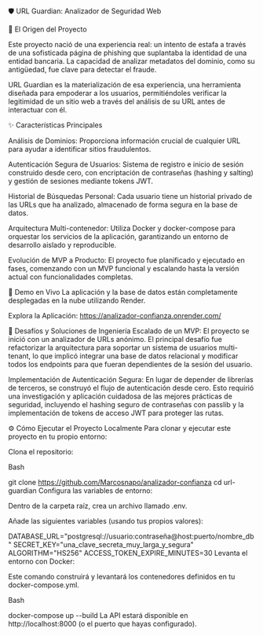 🛡️ URL Guardian: Analizador de Seguridad Web

📖 El Origen del Proyecto

Este proyecto nació de una experiencia real: un intento de estafa a través de una sofisticada página de phishing que suplantaba la identidad de una entidad bancaria. La capacidad de analizar metadatos del dominio, como su antigüedad, fue clave para detectar el fraude.

URL Guardian es la materialización de esa experiencia, una herramienta diseñada para empoderar a los usuarios, permitiéndoles verificar la legitimidad de un sitio web a través del análisis de su URL antes de interactuar con él.

✨ Características Principales

Análisis de Dominios: Proporciona información crucial de cualquier URL para ayudar a identificar sitios fraudulentos.

Autenticación Segura de Usuarios: Sistema de registro e inicio de sesión construido desde cero, con encriptación de contraseñas (hashing y salting) y gestión de sesiones mediante tokens JWT.

Historial de Búsquedas Personal: Cada usuario tiene un historial privado de las URLs que ha analizado, almacenado de forma segura en la base de datos.

Arquitectura Multi-contenedor: Utiliza Docker y docker-compose para orquestar los servicios de la aplicación, garantizando un entorno de desarrollo aislado y reproducible.

Evolución de MVP a Producto: El proyecto fue planificado y ejecutado en fases, comenzando con un MVP funcional y escalando hasta la versión actual con funcionalidades completas.

🚀 Demo en Vivo
La aplicación y la base de datos están completamente desplegadas en la nube utilizando Render.

Explora la Aplicación: https://analizador-confianza.onrender.com/

🧠 Desafíos y Soluciones de Ingeniería
Escalado de un MVP: El proyecto se inició con un analizador de URLs anónimo. El principal desafío fue refactorizar la arquitectura para soportar un sistema de usuarios multi-tenant, lo que implicó integrar una base de datos relacional y modificar todos los endpoints para que fueran dependientes de la sesión del usuario.

Implementación de Autenticación Segura: En lugar de depender de librerías de terceros, se construyó el flujo de autenticación desde cero. Esto requirió una investigación y aplicación cuidadosa de las mejores prácticas de seguridad, incluyendo el hashing seguro de contraseñas con passlib y la implementación de tokens de acceso JWT para proteger las rutas.

⚙️ Cómo Ejecutar el Proyecto Localmente
Para clonar y ejecutar este proyecto en tu propio entorno:

Clona el repositorio:

Bash

git clone https://github.com/Marcosnapo/analizador-confianza
cd url-guardian
Configura las variables de entorno:

Dentro de la carpeta raíz, crea un archivo llamado .env.

Añade las siguientes variables (usando tus propios valores):

DATABASE_URL="postgresql://usuario:contraseña@host:puerto/nombre_db"
SECRET_KEY="una_clave_secreta_muy_larga_y_segura"
ALGORITHM="HS256"
ACCESS_TOKEN_EXPIRE_MINUTES=30
Levanta el entorno con Docker:

Este comando construirá y levantará los contenedores definidos en tu docker-compose.yml.

Bash

docker-compose up --build
La API estará disponible en http://localhost:8000 (o el puerto que hayas configurado).
